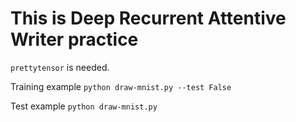 # This is Deep Recurrent Attentive Writer  practice

`prettytensor` is needed.


Training example
```python draw-mnist.py --test False```

Test example
```python draw-mnist.py```
